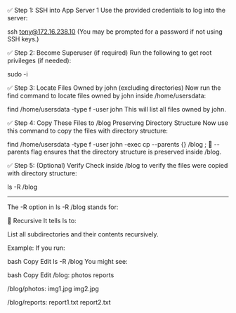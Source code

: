 ✅ Step 1: SSH into App Server 1
Use the provided credentials to log into the server:

ssh tony@172.16.238.10
(You may be prompted for a password if not using SSH keys.)

✅ Step 2: Become Superuser (if required)
Run the following to get root privileges (if needed):

sudo -i

✅ Step 3: Locate Files Owned by john (excluding directories)
Now run the find command to locate files owned by john inside /home/usersdata:

find /home/usersdata -type f -user john
This will list all files owned by john.

✅ Step 4: Copy These Files to /blog Preserving Directory Structure
Now use this command to copy the files with directory structure:

find /home/usersdata -type f -user john -exec cp --parents {} /blog \;
🔸 --parents flag ensures that the directory structure is preserved inside /blog.

✅ Step 5: (Optional) Verify
Check inside /blog to verify the files were copied with directory structure:

ls -R /blog

----------------------------------
The -R option in ls -R /blog stands for:

🔁 Recursive
It tells ls to:

List all subdirectories and their contents recursively.

Example:
If you run:

bash
Copy
Edit
ls -R /blog
You might see:

bash
Copy
Edit
/blog:
photos  reports

/blog/photos:
img1.jpg  img2.jpg

/blog/reports:
report1.txt  report2.txt